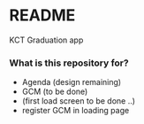 # README #
KCT Graduation app


### What is this repository for? ###

* Agenda (design remaining)
* GCM (to be done)
* (first load screen to be done ..)
* register GCM in loading page
